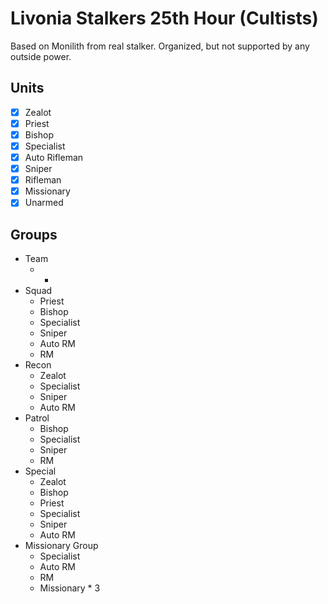 # Livonia Stalkers 25th Hour (Cultists) 

Based on Monilith from real stalker. Organized, but not supported by any outside power.

## Units
- [X] Zealot
- [X] Priest
- [X] Bishop
- [X] Specialist
- [X] Auto Rifleman
- [X] Sniper
- [X] Rifleman
- [X] Missionary
- [X] Unarmed

## Groups
- Team
    - *
- Squad
    - Priest
    - Bishop
    - Specialist
    - Sniper
    - Auto RM
    - RM
- Recon
    - Zealot
    - Specialist
    - Sniper
    - Auto RM
- Patrol
    - Bishop
    - Specialist
    - Sniper
    - RM
- Special
    - Zealot
    - Bishop
    - Priest
    - Specialist
    - Sniper
    - Auto RM
- Missionary Group
    - Specialist
    - Auto RM
    - RM
    - Missionary * 3

